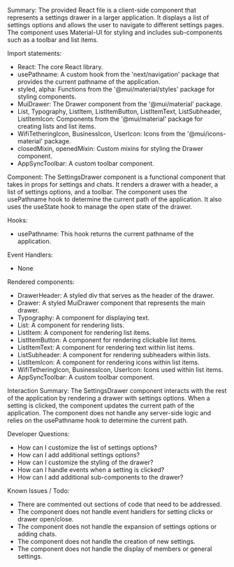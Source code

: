 Summary:
The provided React file is a client-side component that represents a settings drawer in a larger application. It displays a list of settings options and allows the user to navigate to different settings pages. The component uses Material-UI for styling and includes sub-components such as a toolbar and list items.

Import statements:
- React: The core React library.
- usePathname: A custom hook from the 'next/navigation' package that provides the current pathname of the application.
- styled, alpha: Functions from the '@mui/material/styles' package for styling components.
- MuiDrawer: The Drawer component from the '@mui/material' package.
- List, Typography, ListItem, ListItemButton, ListItemText, ListSubheader, ListItemIcon: Components from the '@mui/material' package for creating lists and list items.
- WifiTetheringIcon, BusinessIcon, UserIcon: Icons from the '@mui/icons-material' package.
- closedMixin, openedMixin: Custom mixins for styling the Drawer component.
- AppSyncToolbar: A custom toolbar component.

Component:
The SettingsDrawer component is a functional component that takes in props for settings and chats. It renders a drawer with a header, a list of settings options, and a toolbar. The component uses the usePathname hook to determine the current path of the application. It also uses the useState hook to manage the open state of the drawer.

Hooks:
- usePathname: This hook returns the current pathname of the application.

Event Handlers:
- None

Rendered components:
- DrawerHeader: A styled div that serves as the header of the drawer.
- Drawer: A styled MuiDrawer component that represents the main drawer.
- Typography: A component for displaying text.
- List: A component for rendering lists.
- ListItem: A component for rendering list items.
- ListItemButton: A component for rendering clickable list items.
- ListItemText: A component for rendering text within list items.
- ListSubheader: A component for rendering subheaders within lists.
- ListItemIcon: A component for rendering icons within list items.
- WifiTetheringIcon, BusinessIcon, UserIcon: Icons used within list items.
- AppSyncToolbar: A custom toolbar component.

Interaction Summary:
The SettingsDrawer component interacts with the rest of the application by rendering a drawer with settings options. When a setting is clicked, the component updates the current path of the application. The component does not handle any server-side logic and relies on the usePathname hook to determine the current path.

Developer Questions:
- How can I customize the list of settings options?
- How can I add additional settings options?
- How can I customize the styling of the drawer?
- How can I handle events when a setting is clicked?
- How can I add additional sub-components to the drawer?

Known Issues / Todo:
- There are commented out sections of code that need to be addressed.
- The component does not handle event handlers for setting clicks or drawer open/close.
- The component does not handle the expansion of settings options or adding chats.
- The component does not handle the creation of new settings.
- The component does not handle the display of members or general settings.